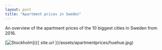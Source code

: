 ```yaml
---
layout: post
title: "Apartment prices in Sweden"
---
```


An overview of the apartment prices of the 10 biggest cities in Sweden from 2016. 


[![Stockholm](http://www.google.se)]({{ site.url }}/assets/apartmentprices/huehue.jpg)
